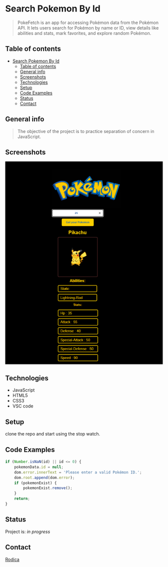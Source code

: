 # Search Pokemon By Id

> PokeFetch is an app for accessing Pokémon data from the Pokémon API. It lets
> users search for Pokémon by name or ID, view details like abilities and stats,
> mark favorites, and explore random Pokémon.

## Table of contents

- [Search Pokemon By Id](#search-pokemon-by-id)
  - [Table of contents](#table-of-contents)
  - [General info](#general-info)
  - [Screenshots](#screenshots)
  - [Technologies](#technologies)
  - [Setup](#setup)
  - [Code Examples](#code-examples)
  - [Status](#status)
  - [Contact](#contact)

## General info

> The objective of the project is to practice separation of concern in
> JavaScript.

## Screenshots

![Example screenshot](./assets/Capture%20d’écran%202024-05-17%20090052.png)

## Technologies

- JavaScript
- HTML5
- CSS3
- VSC code

## Setup

clone the repo and start using the stop watch.

## Code Examples

```js
if (Number.isNaN(id) || id <= 0) {
	pokemonData.id = null;
	dom.error.innerText = 'Please enter a valid Pokémon ID.';
	dom.root.append(dom.error);
	if (pokemonExist) {
		pokemonExist.remove();
	}
	return;
}
```

## Status

Project is: _in progress_

## Contact

[Rodica](https://github.com/rodicailciuc)
